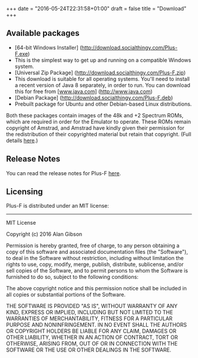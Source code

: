 +++
date = "2016-05-24T22:31:58+01:00"
draft = false
title = "Download"
+++


## Available packages

* [64-bit Windows Installer] (http://download.socialthingy.com/Plus-F.exe)
 * This is the simplest way to get up and running on a compatible Windows system.
* [Universal Zip Package] (http://download.socialthingy.com/Plus-F.zip)
 * This download is suitable for all operating systems. You'll need to install
   a recent version of Java 8 separately, in order to run. You can download this
   for free from [www.java.com] (http://www.java.com)
* [Debian Package] (http://download.socialthingy.com/Plus-F.deb)
 * Prebuilt package for Ubuntu and other Debian-based Linux distributions.

Both these packages contain images of the 48k and +2 Spectrum ROMs, which are required in order for the Emulator to
operate. These ROMs remain copyright of Amstrad, and Amstrad have kindly given their permission for the 
redistribution of their copyrighted material but retain that copyright.
(Full details [here](https://groups.google.com/forum/#!msg/comp.sys.amstrad.8bit/HtpBU2Bzv_U/HhNDSU3MksAJ).)

## Release Notes

You can read the release notes for Plus-F [here](/release-notes).

## Licensing

Plus-F is distributed under an MIT license:

---
MIT License

Copyright (c) 2016 Alan Gibson

Permission is hereby granted, free of charge, to any person obtaining a copy
of this software and associated documentation files (the "Software"), to deal
in the Software without restriction, including without limitation the rights
to use, copy, modify, merge, publish, distribute, sublicense, and/or sell
copies of the Software, and to permit persons to whom the Software is
furnished to do so, subject to the following conditions:

The above copyright notice and this permission notice shall be included in all
copies or substantial portions of the Software.

THE SOFTWARE IS PROVIDED "AS IS", WITHOUT WARRANTY OF ANY KIND, EXPRESS OR
IMPLIED, INCLUDING BUT NOT LIMITED TO THE WARRANTIES OF MERCHANTABILITY,
FITNESS FOR A PARTICULAR PURPOSE AND NONINFRINGEMENT. IN NO EVENT SHALL THE
AUTHORS OR COPYRIGHT HOLDERS BE LIABLE FOR ANY CLAIM, DAMAGES OR OTHER
LIABILITY, WHETHER IN AN ACTION OF CONTRACT, TORT OR OTHERWISE, ARISING FROM,
OUT OF OR IN CONNECTION WITH THE SOFTWARE OR THE USE OR OTHER DEALINGS IN THE
SOFTWARE.
